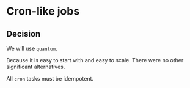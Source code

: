 # Cron-like jobs

## Decision

We will use `quantum`.

Because it is easy to start with and easy to scale.
There were no other significant alternatives.

All `cron` tasks must be idempotent.
